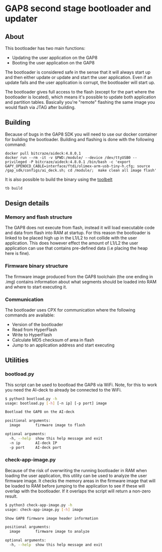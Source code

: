 # GAP8 second stage bootloader and updater

## About

This bootloader has two main functions:

* Updating the user application on the GAP8
* Booting the user application on the GAP8

The bootloader is considered safe in the sense that it will always start up
and then either update or update and start the user application. Even if an update
fails and the user application is corrupt, the bootloader will start up.

The bootloader gives full access to the flash (except for the part where the bootloader
is located), which means it's possible to update both application and partition tables.
Basically you're "remote" flashing the same image you would flash via JTAG after building.

## Building

Because of bugs in the GAP8 SDK you will need to use our docker container
for building the bootloader. Building and flashing is done with the following
command:

```text
docker pull bitcraze/aideck:4.8.0.1
docker run --rm -it -v $PWD:/module/ --device /dev/ttyUSB0 --privileged -P bitcraze/aideck:4.8.0.1 /bin/bash -c 'export GAPY_OPENOCD_CABLE=interface/ftdi/olimex-arm-usb-tiny-h.cfg; source /gap_sdk/configs/ai_deck.sh; cd /module/;  make clean all image flash'

```

It is also possible to build the binary using the [toolbelt](https://github.com/bitcraze/toolbelt)

```bash
tb build
```

## Design details

### Memory and flash structure

The GAP8 does not execute from flash, instead it will load executable code and data
from flash into RAM at startup. For this reason the bootloader is linked to be placed
high up in the L1/L2 to not collide with the user application. This does however effect
the amount of L1/L2 the user application can use that contains pre-defined data (i.e
placing the heap here is fine).

### Firmware binary structure

The firmware image produced from the GAP8 toolchain (the one ending in .img) contains
information about what segments should be loaded into RAM and where to start executing it.

### Communication

The bootloader uses CPX for communication where the following commands are available:

* Version of the bootloader
* Read from HyperFlash
* Write to HyperFlash
* Calculate MD5 checksum of area in flash
* Jump to an application address and start executing

## Utilities

### bootload.py

This script can be used to bootload the GAP8 via WiFi. Note, for this to work you need the AI-deck
to already be connected to the WiFi.

```bash
$ python3 bootload.py -h
usage: bootload.py [-h] [-n ip] [-p port] image

Bootload the GAP8 on the AI-deck

positional arguments:
  image       firmware image to flash

optional arguments:
  -h, --help  show this help message and exit
  -n ip       AI-deck IP
  -p port     AI-deck port
```

### check-app-image.py

Because of the risk of overwriting the running bootloader in RAM when loading the user
application, this utility can be used to analyze the user firmware image. It checks the
memory areas in the firmware image that will be loaded to RAM before jumping to the application
to see if these will overlap with the bootloader. If it overlaps the script will return a non-zero
result.

```bash
$ python3 check-app-image.py -h
usage: check-app-image.py [-h] image

Show GAP8 firmware image header information

positional arguments:
  image       firmware image to analyze

optional arguments:
  -h, --help  show this help message and exit
```
